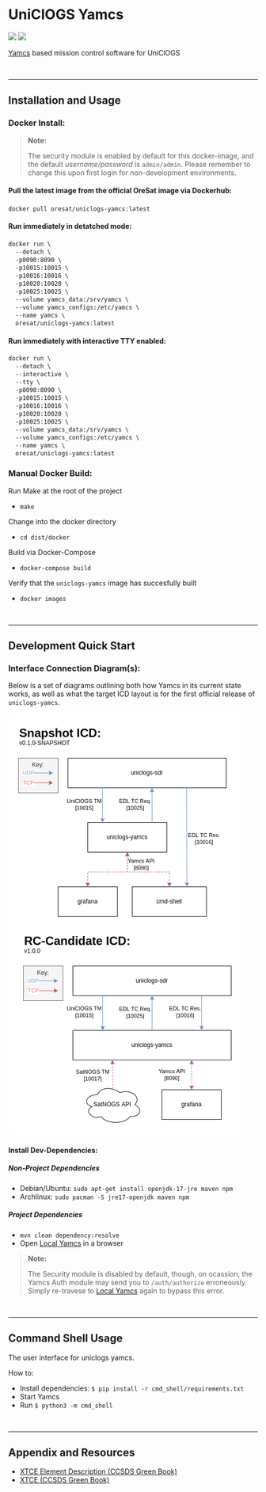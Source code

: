 # UniClOGS Yamcs

[![](https://img.shields.io/github/license/oresat/uniclogs-yamcs)](./LICENSE)
[![](https://img.shields.io/github/issues/uniclogs/yamcs/bug?color=red&label=Open%20Bug%20Reports)](https://github.com/oresat/uniclogs-yamcs/issues)

[Yamcs] based mission control software for UniClOGS

&nbsp;

***

## Installation and Usage

### Docker Install:

> **Note:**
>
> The security module is enabled by default for this docker-image, and the default *username/password* is `admin/admin`. Please remember to change this upon first login for non-development environments.

#### Pull the latest image from the official OreSat image via Dockerhub:

`docker pull oresat/uniclogs-yamcs:latest`

#### Run immediately in detatched mode:

```
docker run \
  --detach \
  -p8090:8090 \
  -p10015:10015 \
  -p10016:10016 \
  -p10020:10020 \
  -p10025:10025 \
  --volume yamcs_data:/srv/yamcs \
  --volume yamcs_configs:/etc/yamcs \
  --name yamcs \
  oresat/uniclogs-yamcs:latest
```

#### Run immediately with interactive TTY enabled:

```
docker run \
  --detach \
  --interactive \
  --tty \
  -p8090:8090 \
  -p10015:10015 \
  -p10016:10016 \
  -p10020:10020 \
  -p10025:10025 \
  --volume yamcs_data:/srv/yamcs \
  --volume yamcs_configs:/etc/yamcs \
  --name yamcs \
  oresat/uniclogs-yamcs:latest
```

### Manual Docker Build:

Run Make at the root of the project

* `make`

Change into the docker directory

* `cd dist/docker`

Build via Docker-Compose

* `docker-compose build`

Verify that the `uniclogs-yamcs` image has succesfully built

* `docker images`

&nbsp;

***

## Development Quick Start

### Interface Connection Diagram(s):

Below is a set of diagrams outlining both how Yamcs in its current state works, as well as what the target ICD layout is for the first official release of `uniclogs-yamcs`.

![uniclogs-yamcs](docs/uniclogs-yamcs-fbd.png)

#### Install Dev-Dependencies:

##### Non-Project Dependencies
* Debian/Ubuntu: `sudo apt-get install openjdk-17-jre maven npm`
* Archlinux: `sudo pacman -S jre17-openjdk maven npm`

##### Project Dependencies
* `mvn clean dependency:resolve`
* Open [Local Yamcs] in a browser

> **Note:**
>
> The Security module is disabled by default, though, on ocassion, the Yamcs Auth module may send you to `/auth/authorize` erroneously. Simply re-travese to [Local Yamcs] again to bypass this error.

&nbsp;

***

## Command Shell Usage

The user interface for uniclogs yamcs.

How to:

- Install dependencies: `$ pip install -r cmd_shell/requirements.txt`
- Start Yamcs
- Run `$ python3 -m cmd_shell`

&nbsp;

***

## Appendix and Resources

- [XTCE Element Description (CCSDS Green Book)](https://public.ccsds.org/Pubs/660x1g1.pdf)
- [XTCE (CCSDS Green Book)](https://public.ccsds.org/Pubs/660x2g2.pdf)

[Yamcs]:https://yamcs.org/

[Local Yamcs]:http://localhost:8090/